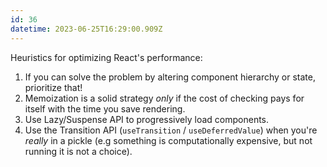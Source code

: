```yaml
---
id: 36
datetime: 2023-06-25T16:29:00.909Z
---
```


Heuristics for optimizing React's performance:

1. If you can solve the problem by altering component hierarchy or state, prioritize that!
2. Memoization is a solid strategy _only_ if the cost of checking pays for itself with the time you save rendering.
3. Use Lazy/Suspense API to progressively load components.
4. Use the Transition API (`useTransition` / `useDeferredValue`) when you're _really_ in a pickle (e.g something is computationally expensive, but not running it is not a choice).
